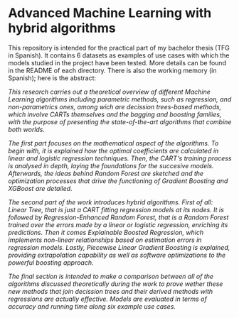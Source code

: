 # Advanced Machine Learning with hybrid algorithms

This repository is intended for the practical part of my bachelor thesis (TFG in Spanish). It contains 6 datasets as examples of use cases with which the models studied in the project have been tested. More details can be found in the README of each directory. There is also the working memory (in Spanish); here is the abstract:

   *This research carries out a theoretical overview of different Machine Learning algorithms including parametric methods, such as regression, and non-parametrics ones, among wich are decission trees-based methods, which involve CARTs themselves and the bagging and boosting families, with the purpose of presenting the state-of-the-art algorithms that combine both worlds.*

  *The first part focuses on the mathematical aspect of the algorithms. To begin with, it is explained how the optimal coefficients are calculated in linear and logistic regression techniques. Then, the CART's training process is analysed in depth, laying the foundations for the succesive models. Afterwards, the ideas behind Random Forest are sketched and the optimization processes that drive the functioning of Gradient Boosting and XGBoost are detailed.*

  *The second part of the work introduces hybrid algorithms. First of all: Linear Tree, that is just a CART fitting regression models at its nodes. It is followed by Regression-Enhanced Random Forest, that is a Random Forest trained over the errors made by a linear or logistic regression, enriching its predictions. Then it comes Explainable Boosted Regression, which implements non-linear relationships based on estimation errors in regression models. Lastly, Piecewise Linear Gradient Boosting is explained, providing extrapolation capability as well as software optimizations to the powerful boosting approach.*

  *The final section is intended to make a comparison between all of the algorithms discussed theoretically during the work to prove wether these new methods that join decission trees and their derived methods with regressions are actually effective. Models are evaluated in terms of accuracy and running time along six example use cases.*
